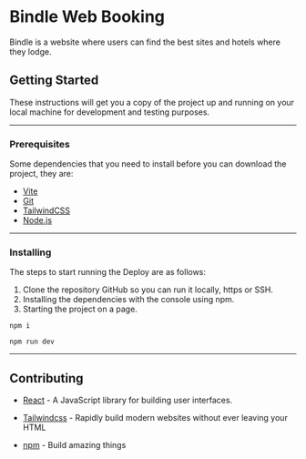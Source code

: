 # Bindle Web Booking

Bindle is a website where users can find the best sites and hotels where they lodge.

## Getting Started

These instructions will get you a copy of the project up and running on your local machine for development and testing purposes.

---

### Prerequisites

Some dependencies that you need to install before you can download the project, they are:

- [Vite](https://vitejs.dev/ "Vite")
- [Git](https://git-scm.com/ "Git")
- [TailwindCSS](https://tailwindcss.com/ "TailwindCSS")
- [Node.js](https://nodejs.org/es/ 'Node.js')

---

### Installing
The steps to start running the Deploy are as follows:
1. Clone the repository GitHub so you can run it locally, https or SSH.
2. Installing the dependencies with the console using npm.
3. Starting the project on a page.

``` shell
npm i
```
``` shell
npm run dev
```

---

## Contributing
- [React](https://reactjs.org/ 'React') - A JavaScript library for building user interfaces.

- [Tailwindcss](https://tailwindcss.com/ 'Tailwindcss') - Rapidly build modern websites without ever leaving your HTML

- [npm](https://www.npmjs.com/ 'npm') - Build amazing things